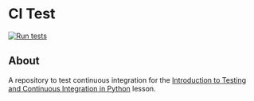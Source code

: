 # CI Test

[![Run tests](https://github.com/jelford97/grid/actions/workflows/pytest.yaml/badge.svg)](https://github.com/jelford97/grid/actions/workflows/pytest.yaml)


## About
A repository to test continuous integration for the [Introduction to Testing and Continuous Integration in Python](https://edbennett.github.io/python-testing-ci) lesson.
